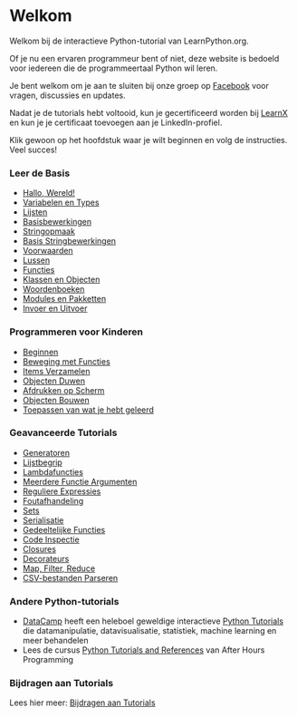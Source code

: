 # Welkom

Welkom bij de interactieve Python-tutorial van LearnPython.org.

Of je nu een ervaren programmeur bent of niet, deze website is bedoeld voor iedereen die de programmeertaal Python wil leren.<br>

Je bent welkom om je aan te sluiten bij onze groep op <a href="http://www.facebook.com/groups/180708015327157/">Facebook</a> voor vragen, discussies en updates.

Nadat je de tutorials hebt voltooid, kun je gecertificeerd worden bij [LearnX](https://www.learnx.org) en kun je je certificaat toevoegen aan je LinkedIn-profiel.

Klik gewoon op het hoofdstuk waar je wilt beginnen en volg de instructies. Veel succes!<br>

### Leer de Basis

- [Hallo, Wereld!](Hello%2C%20World%21)
- [Variabelen en Types](Variables%20and%20Types)
- [Lijsten](Lists)
- [Basisbewerkingen](Basic%20Operators)
- [Stringopmaak](String%20Formatting)
- [Basis Stringbewerkingen](Basic%20String%20Operations)
- [Voorwaarden](Conditions)
- [Lussen](Loops)
- [Functies](Functions)
- [Klassen en Objecten](Classes%20and%20Objects)
- [Woordenboeken](Dictionaries)
- [Modules en Pakketten](Modules%20and%20Packages)
- [Invoer en Uitvoer](Input%20and%20Output)

### Programmeren voor Kinderen
- [Beginnen](https://codingforkids.io/play/python/intro-level1)
- [Beweging met Functies](https://codingforkids.io/play/python/intro-level2)
- [Items Verzamelen](https://codingforkids.io/play/python/intro-level3)
- [Objecten Duwen](https://codingforkids.io/play/python/intro-level4)
- [Afdrukken op Scherm](https://codingforkids.io/play/python/intro-level5)
- [Objecten Bouwen](https://codingforkids.io/play/python/intro-level6)
- [Toepassen van wat je hebt geleerd](https://codingforkids.io/play/python/intro-level7)

### Geavanceerde Tutorials

- [Generatoren](Generators)
- [Lijstbegrip](List%20Comprehensions)
- [Lambdafuncties](Lambda%20functions)
- [Meerdere Functie Argumenten](Multiple%20Function%20Arguments)
- [Reguliere Expressies](Regular%20Expressions)
- [Foutafhandeling](Exception%20Handling)
- [Sets](Sets)
- [Serialisatie](Serialization)
- [Gedeeltelijke Functies](Partial%20functions)
- [Code Inspectie](Code%20Introspection)
- [Closures](Closures)
- [Decorateurs](Decorators)
- [Map, Filter, Reduce](Map%2C%20Filter%2C%20Reduce)
- [CSV-bestanden Parseren](Parsing%20CSV%20Files)

### Andere Python-tutorials

- [DataCamp](https://datacamp.pxf.io/c/67577/1012793/13294?sharedId=learnpython.org) heeft een heleboel geweldige interactieve [Python Tutorials](https://datacamp.pxf.io/c/67577/1012793/13294?sharedId=learnpython.org) die datamanipulatie, datavisualisatie, statistiek, machine learning en meer behandelen
- Lees de cursus [Python Tutorials and References](http://www.afterhoursprogramming.com/index.php?article=181) van After Hours Programming

### Bijdragen aan Tutorials

Lees hier meer: [Bijdragen aan Tutorials](Contributing%20Tutorials)